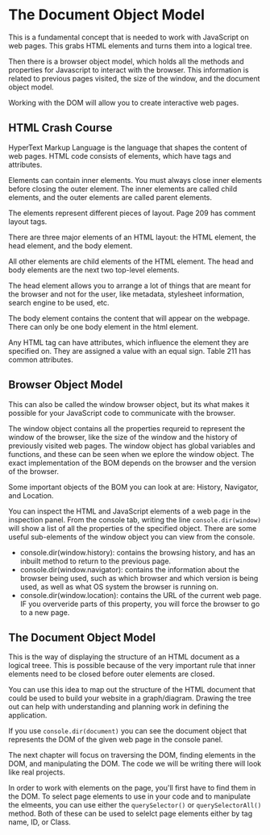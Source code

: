 # The Document Object Model

This is a fundamental concept that is needed to work with JavaScript on web pages. This grabs HTML elements and turns them into a logical tree.

Then there is a browser object model, which holds all the methods and properties for Javascript to interact with the browser. This information is related to previous pages visited, the size of the window, and the document object model.

Working with the DOM will allow you to create interactive web pages.

## HTML Crash Course

HyperText Markup Language is the language that shapes the content of web pages. HTML code consists of elements, which have tags and attributes.

Elements can contain inner elements. You must always close inner elements before closing the outer element. The inner elements are called child elements, and the outer elements are called parent elements.

The elements represent different pieces of layout. Page 209 has comment layout tags.

There are three major elements of an HTML layout: the HTML element, the head element, and the body element.

All other elements are child elements of the HTML element. The head and body elements are the next two top-level elements.

The head element allows you to arrange a lot of things that are meant for the browser and not for the user, like metadata, stylesheet information, search engine to be used, etc.

The body element contains the content that will appear on the webpage. There can only be one body element in the html element.

Any HTML tag can have attributes, which influence the element they are specified on. They are assigned a value with an equal sign. Table 211 has common attributes.

## Browser Object Model

This can also be called the window browser object, but its what makes it possible for your JavaScript code to communicate with the browser.

The window object contains all the properties requreid to represent the window of the browser, like the size of the window and the history of previously visited web pages. The window object has global variables and functions, and these can be seen when we eplore the window object. The exact implementation of the BOM depends on the browser and the version of the browser.

Some important objects of the BOM you can look at are: History, Navigator, and Location.

You can inspect the HTML and JavaScript elements of a web page in the inspection panel. From the console tab, writing the line `console.dir(window)` will show a list of all the properties of the specified object. There are some useful sub-elements of the window object you can view from the console.

- console.dir(window.history): contains the browsing history, and has an inbuilt method to return to the previous page.
- console.dir(window.navigator): contains the information about the browser being used, such as which browser and which version is being used, as well as what OS system the browser is running on.
- console.dir(window.location): contains the URL of the current web page. IF you oververide parts of this property, you will force the browser to go to a new page.

## The Document Object Model

This is the way of displaying the structure of an HTML document as a logical treee. This is possible because of the very important rule that inner elements need to be closed before outer elements are closed.

You can use this idea to map out the structure of the HTML document that could be used to build your website in a graph/diagram. Drawing the tree out can help with understanding and planning work in defining the application.

If you use `console.dir(document)` you can see the document object that represents the DOM of the given web page in the console panel.

The next chapter will focus on traversing the DOM, finding elements in the DOM, and manipulating the DOM. The code we will be writing there will look like real projects.

In order to work with elements on the page, you'll first have to find them in the DOM. To select page elements to use in your code and to manipulate the elmeents, you can use either the `querySelector()` or `querySelectorAll()` method. Both of these can be used to selelct page elements either by tag name, ID, or Class.
